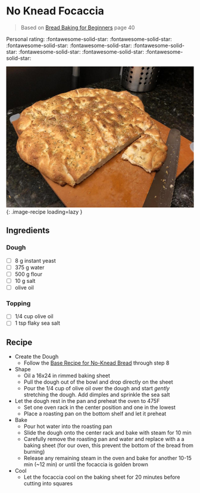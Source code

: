 # No Knead Focaccia

> Based on [Bread Baking for Beginners](https://www.alchemybread.com/book) page 40

<!-- {cts} rating=5; (User can specify rating on scale of 1-5) -->

Personal rating: :fontawesome-solid-star: :fontawesome-solid-star: :fontawesome-solid-star: :fontawesome-solid-star: :fontawesome-solid-star: :fontawesome-solid-star: :fontawesome-solid-star: :fontawesome-solid-star:

<!-- {cte} -->

<!-- {cts} name_image=no_knead_focaccia.jpeg; (User can specify image name) -->

![no_knead_focaccia.jpeg](./no_knead_focaccia.jpeg){: .image-recipe loading=lazy }

<!-- {cte} -->

## Ingredients

### Dough

* [ ] 8 g instant yeast
* [ ] 375 g water
* [ ] 500 g flour
* [ ] 10 g salt
* [ ] olive oil

### Topping

* [ ] 1/4 cup olive oil
* [ ] 1 tsp flaky sea salt

## Recipe

* Create the Dough
    * Follow the [Base Recipe for No-Knead Bread](./base_recipe_for_no_knead_bread.md) through step 8
* Shape
    * Oil a 16x24 in rimmed baking sheet
    * Pull the dough out of the bowl and drop directly on the sheet
    * Pour the 1/4 cup of olive oil over the dough and start *gently* stretching the dough. Add dimples and sprinkle the sea salt
* Let the dough rest in the pan and preheat the oven to 475F
    * Set one oven rack in the center position and one in the lowest
    * Place a roasting pan on the bottom shelf and let it preheat
* Bake
    * Pour hot water into the roasting pan
    * Slide the dough onto the center rack and bake with steam for 10 min
    * Carefully remove the roasting pan and water and replace with a a baking sheet (for our oven, this prevent the bottom of the bread from burning)
    * Release any remaining steam in the oven and bake for another 10-15 min (~12 min) or until the focaccia is golden brown
* Cool
    * Let the focaccia cool on the baking sheet for 20 minutes before cutting into squares
